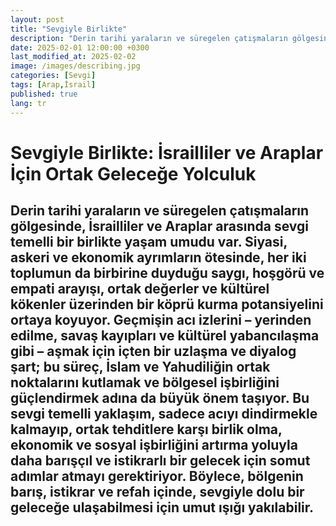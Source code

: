 ```yaml
---
layout: post
title: "Sevgiyle Birlikte"
description: "Derin tarihi yaraların ve süregelen çatışmaların gölgesinde, İsrailliler ve Araplar arasında sevgi temelli bir birlikte yaşam umudu var."
date: 2025-02-01 12:00:00 +0300
last_modified_at: 2025-02-02
image: /images/describing.jpg
categories: [Sevgi]
tags: [Arap,İsrail]
published: true
lang: tr
---
```


# Sevgiyle Birlikte: İsrailliler ve Araplar İçin Ortak Geleceğe Yolculuk

Derin tarihi yaraların ve süregelen çatışmaların gölgesinde, İsrailliler ve Araplar arasında sevgi temelli bir birlikte yaşam umudu var. Siyasi, askeri ve ekonomik ayrımların ötesinde, her iki toplumun da birbirine duyduğu saygı, hoşgörü ve empati arayışı, ortak değerler ve kültürel kökenler üzerinden bir köprü kurma potansiyelini ortaya koyuyor. Geçmişin acı izlerini – yerinden edilme, savaş kayıpları ve kültürel yabancılaşma gibi – aşmak için içten bir uzlaşma ve diyalog şart; bu süreç, İslam ve Yahudiliğin ortak noktalarını kutlamak ve bölgesel işbirliğini güçlendirmek adına da büyük önem taşıyor. Bu sevgi temelli yaklaşım, sadece acıyı dindirmekle kalmayıp, ortak tehditlere karşı birlik olma, ekonomik ve sosyal işbirliğini artırma yoluyla daha barışçıl ve istikrarlı bir gelecek için somut adımlar atmayı gerektiriyor. Böylece, bölgenin barış, istikrar ve refah içinde, sevgiyle dolu bir geleceğe ulaşabilmesi için umut ışığı yakılabilir.
---

